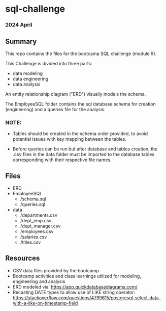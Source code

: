 # sql-challenge
### 2024 April

## Summary
This repo contains the files for the bootcamp SQL challenge (module 9).

This Challenge is divided into three parts:

-   data modeling
-   data engineering
-   data analysis

An entity relationship diagram ("ERD") visually models the schema.

The EmployeeSQL folder contains the sql database schema for creation (engineering) and a queries file for the analysis.

### NOTE:
- Tables should be created in the schema order provided, to avoid potential issues with key mapping between the tables.

- Before queries can be run but after database and tables creation, the .csv files in the data folder must be imported to the database tables corresponding with their respective file names.

## Files
- ERD
- EmployeeSQL
    - /schema.sql
    - /queries.sql 
- data
    - /departments.csv
    - /dept_emp.csv
    - /dept_manager.csv
    - /employees.csv
    - /salaries.csv
    - /titles.csv

## Resources
- CSV data files provided by the bootcamp
- Bootcamp activities and class learnings utilized for modeling, engineering and analysis
- ERD modeled via:
    https://app.quickdatabasediagrams.com/
- Recasting DATE types to allow use of LIKE string operator:
    https://stackoverflow.com/questions/4799615/postgresql-select-data-with-a-like-on-timestamp-field
